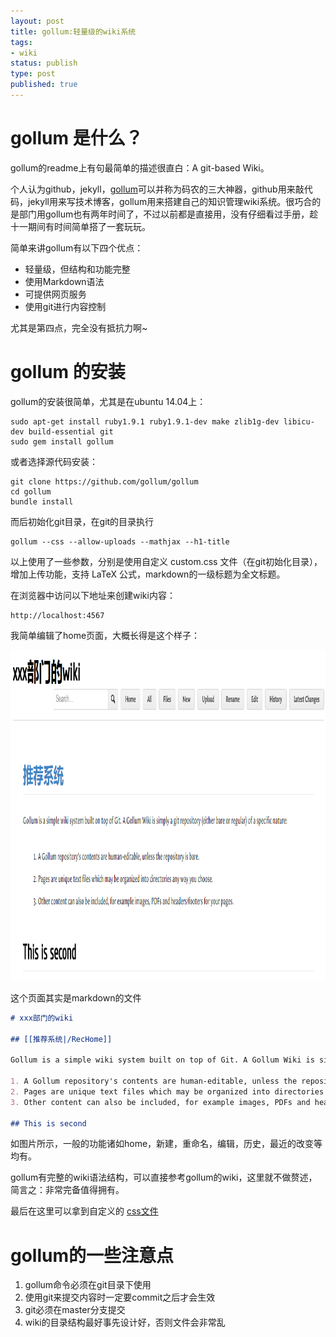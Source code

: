 ```yaml
--- 
layout: post
title: gollum:轻量级的wiki系统
tags: 
- wiki
status: publish
type: post
published: true
---
```


# gollum 是什么？

gollum的readme上有句最简单的描述很直白：A git-based Wiki。

个人认为github，jekyll，[gollum](https://github.com/gollum/gollum)可以并称为码农的三大神器，github用来敲代码，jekyll用来写技术博客，gollum用来搭建自己的知识管理wiki系统。很巧合的是部门用gollum也有两年时间了，不过以前都是直接用，没有仔细看过手册，趁十一期间有时间简单搭了一套玩玩。

简单来讲gollum有以下四个优点：

- 轻量级，但结构和功能完整
- 使用Markdown语法
- 可提供网页服务
- 使用git进行内容控制

尤其是第四点，完全没有抵抗力啊~

# gollum 的安装

gollum的安装很简单，尤其是在ubuntu 14.04上：

	sudo apt-get install ruby1.9.1 ruby1.9.1-dev make zlib1g-dev libicu-dev build-essential git
	sudo gem install gollum

或者选择源代码安装：

	git clone https://github.com/gollum/gollum
	cd gollum
	bundle install

而后初始化git目录，在git的目录执行

	gollum --css --allow-uploads --mathjax --h1-title	

以上使用了一些参数，分别是使用自定义 custom.css 文件（在git初始化目录），增加上传功能，支持 LaTeX 公式，markdown的一级标题为全文标题。

在浏览器中访问以下地址来创建wiki内容：

	http://localhost:4567

我简单编辑了home页面，大概长得是这个样子：

<img width="795" height="529" src="/upload/pic/wikihome.png"/>

这个页面其实是markdown的文件

```markdown
# xxx部门的wiki

## [[推荐系统|/RecHome]]

Gollum is a simple wiki system built on top of Git. A Gollum Wiki is simply a git repository (either bare or regular) of a specific nature:

1. A Gollum repository's contents are human-editable, unless the repository is bare. 
2. Pages are unique text files which may be organized into directories any way you choose. 
3. Other content can also be included, for example images, PDFs and headers/footers for your pages.

## This is second
```

如图片所示，一般的功能诸如home，新建，重命名，编辑，历史，最近的改变等均有。

gollum有完整的wiki语法结构，可以直接参考gollum的wiki，这里就不做赘述，简言之：非常完备值得拥有。

最后在这里可以拿到自定义的 [css文件](/upload/pdf/custom.css)

# gollum的一些注意点

1. gollum命令必须在git目录下使用
1. 使用git来提交内容时一定要commit之后才会生效
3. git必须在master分支提交
2. wiki的目录结构最好事先设计好，否则文件会非常乱

